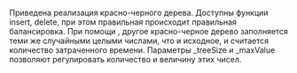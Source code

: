 Приведена реализация красно-черного дерева. Доступны функции insert, delete, при этом правильная происходит правильная балансировка.
При помощи <set>, другое красно-черное дерево заполняется теми же случайными целыми числами, что и исходное, и считается количество затраченного времени. 
Параметры _treeSize и _maxValue позволяют регулировать количество и величину этих чисел.
